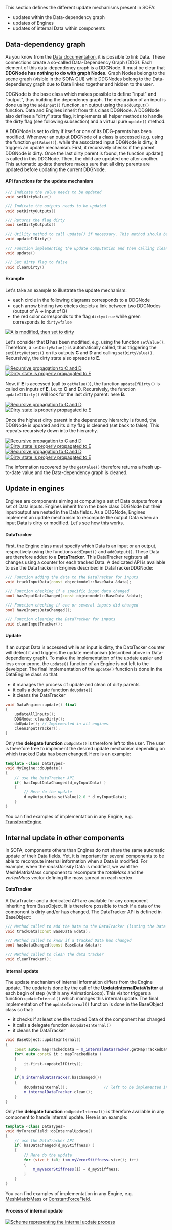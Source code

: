 This section defines the different update mechanisms present in SOFA:
- updates within the Data-dependency graph
- updates of Engines
- updates of internal Data within components


Data-dependency graph
---------------------

As you know from the [Data documentation](https://www.sofa-framework.org/community/doc/programming-with-sofa/start-coding/components-api/components-and-datas/), it is possible to link Data. These connections create a so-called Data-Dependency Graph (DDG). Each element of this data-dependency graph is a DDGNode. It must be clear that **DDGNode has nothing to do with graph Nodes**. Graph Nodes belong to the scene graph (visible in the SOFA GUI) while DDGNodes belong to the Data-dependency graph due to Data linked together and hidden to the user.


DDGNode is the base class which makes possible to define "input" and "output", thus building the dependency graph. The declaration of an input is done using the `addInput()` function, an output using the `addOutput()` function. Data and Engines inherit from this class DDGNode. A DDGNode also defines a "dirty" state flag, it implements all helper methods to handle the dirty flag (see following subsection) and a virtual pure `update()` method.

A DDGNode is set to dirty if itself or one of its DDG-parents has been modified. Whenever an output DDGNode of a class is accessed (e.g. using the function `getValue()`), while the associated input DDGNode is dirty, it triggers an update mechanism. First, it recursively checks if the parent DDGNode is dirty. Once the last dirty parent is found, the function update() is called in this DDGNode. Then, the child are updated one after another. This automatic update therefore makes sure that all dirty parents are updated before updating the current DDGNode.



#### API functions for the update mechanism

``` cpp
/// Indicate the value needs to be updated
void setDirtyValue()

/// Indicate the outputs needs to be updated
void setDirtyOutputs()

/// Returns the flag dirty
bool setDirtyOutputs()

/// Utility method to call update() if necessary. This method should be called before reading of writing the value of this node.
void updateIfDirty()

/// Function implementing the update computation and then calling cleanDirty()
void update()

/// Set dirty flag to false
void cleanDirty()
```


#### Example

Let's take an example to illustrate the update mechanism:
- each circle in the following diagrams corresponds to a DDGNode
- each arrow binding two circles depicts a link between two DDGNodes (output of A → input of B)
- the red color corresponds to the flag `dirty=true` while green corresponds to  `dirty=false`

<a href="https://github.com/sofa-framework/doc/blob/master/Images/dataupdate/DDGNodes-1.png?raw=true"><img src="https://github.com/sofa-framework/doc/blob/master/Images/dataupdate/DDGNodes-1.png?raw=true" title="A is modified, then set to dirty"/></a>

Let's consider that **B** has been modified, e.g. using the function `setValue()`. Therefore, a `setDirtyValue()` is automatically called, thus triggering the `setDirtyOutputs()` on its outputs **C** and **D** and calling `setDirtyValue()`. Recursively, the dirty state also spreads to **E**.

<a href="https://github.com/sofa-framework/doc/blob/master/Images/dataupdate/DDGNodes-2.png?raw=true"><img src="https://github.com/sofa-framework/doc/blob/master/Images/dataupdate/DDGNodes-2.png?raw=true" title="Recursive propagation to C and D"/></a>
<a href="https://github.com/sofa-framework/doc/blob/master/Images/dataupdate/DDGNodes-3.png?raw=true"><img src="https://github.com/sofa-framework/doc/blob/master/Images/dataupdate/DDGNodes-3.png?raw=true" title="Dirty state is properly propagated to E"/></a>

Now, if **E** is accessed (call to `getValue()`), the function `updateIfDirty()` is called on inputs of **E**, i.e. to **C** and **D**. Recursively, the function `updateIfDirty()` will look for the last dirty parent: here **B**.

<a href="https://github.com/sofa-framework/doc/blob/master/Images/dataupdate/DDGNodes-4.png?raw=true"><img src="https://github.com/sofa-framework/doc/blob/master/Images/dataupdate/DDGNodes-4.png?raw=true" title="Recursive propagation to C and D"/></a>
<a href="https://github.com/sofa-framework/doc/blob/master/Images/dataupdate/DDGNodes-5.png?raw=true"><img src="https://github.com/sofa-framework/doc/blob/master/Images/dataupdate/DDGNodes-5.png?raw=true" title="Dirty state is properly propagated to E"/></a>

Once the highest dirty parent in the dependency hierarchy is found, the DDGNode is updated and its dirty flag is cleaned (set back to false). This repeats recursively down into the hierarchy.

<a href="https://github.com/sofa-framework/doc/blob/master/Images/dataupdate/DDGNodes-6.png?raw=true"><img src="https://github.com/sofa-framework/doc/blob/master/Images/dataupdate/DDGNodes-6.png?raw=true" title="Recursive propagation to C and D"/></a>
<a href="https://github.com/sofa-framework/doc/blob/master/Images/dataupdate/DDGNodes-7.png?raw=true"><img src="https://github.com/sofa-framework/doc/blob/master/Images/dataupdate/DDGNodes-7.png?raw=true" title="Dirty state is properly propagated to E"/></a>
<a href="https://github.com/sofa-framework/doc/blob/master/Images/dataupdate/DDGNodes-8.png?raw=true"><img src="https://github.com/sofa-framework/doc/blob/master/Images/dataupdate/DDGNodes-8.png?raw=true" title="Recursive propagation to C and D"/></a>
<a href="https://github.com/sofa-framework/doc/blob/master/Images/dataupdate/DDGNodes-9.png?raw=true"><img src="https://github.com/sofa-framework/doc/blob/master/Images/dataupdate/DDGNodes-9.png?raw=true" title="Dirty state is properly propagated to E"/></a>

The information recovered by the `getValue()` therefore returns a fresh up-to-date value and the Data-dependency graph is cleaned.


Update in engines
-----------------

Engines are components aiming at computing a set of Data outputs from a set of Data inputs. Engines inherit from the base class DDGNode but their input/output are nested in the Data fields. As a DDGNode, Engines implement an update mechanism to recompute the output Data when an input Data is dirty or modified. Let's see how this works.


#### DataTracker

First, the Engine class must specify which Data is an input or an output, respectively using the functions `addInput()` and `addOutput()`. These Data are therefore added to a **DataTracker**. This DataTracker registers all changes using a counter for each tracked Data. A dedicated API is available to use the DataTracker in Engines described in DataTrackerDDGNode:

```cpp
/// Function adding the data to the DataTracker for inputs
void trackInputData(const objectmodel::BaseData &data);

/// Function checking if a specific input data changed
bool hasInputDataChanged(const objectmodel::BaseData &data);

/// Function checking if one or several inputs did changed
bool haveInputsDataChanged();

/// Function cleaning the DataTracker for inputs
void cleanInputTracker();
```

#### Update

If an output Data is accessed while an input is dirty, the DataTacker counter will detect it and triggers the update mechanism (described above in Data-dependency graph). To make the implementation of the update easier and less error-prone, the `update()` function of an Engine is not left to the developer. The final implementation of the `update()` function is done in the DataEngine class so that:
- it manages the process of update and clean of dirty parents
- it calls a delegate function `doUpdate()`
- it cleans the DataTracker

```cpp
void DataEngine::update() final
{
    updateAllInputs();
    DDGNode::cleanDirty();
    doUpdate(); // Implemented in all engines
    cleanInputTracker();
}
```

Only the **delegate function** `doUpdate()` is therefore left to the user. The user is therefore free to implement the desired update mechanism depending on which tracked Data has been changed. Here is an example:

```cpp
template <class DataTypes>
void MyEngine::doUpdate()
{
    // use the DataTracker API
    if( hasInputDataChanged(d_myInputData) )
    {
        // Here do the update
        d_myOutputData.setValue(2.0 * d_myInputData);
    }
}
```

You can find examples of implementation in any Engine, e.g. [TransformEngine](https://github.com/sofa-framework/sofa/blob/master/modules/SofaGeneralEngine/TransformEngine.inl#L273).




Internal update in other components
-----------------------------------

In SOFA, components others than Engines do not share the same automatic update of their Data fields. Yet, it is important for several components to be able to recompute internal information when a Data is modified.
For example, when the _massDensity_ Data is modified, we want the MeshMatrixMass component to recompute the _totalMass_ and the _vertexMass_ vector defining the mass spread on each vertex.


#### DataTracker

A DataTracker and a dedicated API are available for any component inheriting from BaseObject. It is therefore possible to track if a data of the component is dirty and/or has changed. The DataTracker API is defined in BaseObject:

```cpp
/// Method called to add the Data to the DataTracker (listing the Data to track)
void trackData(const BaseData &data);

/// Method called to know if a tracked Data has changed
bool hasDataChanged(const BaseData &data);

/// Method called to clean the data tracker
void cleanTracker();
```


#### Internal update

The update mechanism of internal information differs from the Engine update. The update is done by the call of the **UpdateInternalDataVisitor** at each begin of step (within any AnimationLoop). This visitor triggers a function `updateInternal()` which manages this internal update. The final implementation of the `updateInternal()` function is done in the BaseObject class so that:
- it checks if at least one the tracked Data of the component has changed
- it calls a delegate function `doUpdateInternal()`
- it cleans the DataTracker

``` cpp
void BaseObject::updateInternal()
{
    const auto& mapTrackedData = m_internalDataTracker.getMapTrackedData();
    for( auto const& it : mapTrackedData )
    {
        it.first->updateIfDirty();
    }

    if(m_internalDataTracker.hasChanged())
    {
        doUpdateInternal();                // left to be implemented in components
        m_internalDataTracker.clean();
    }
}
```

Only the **delegate function** `doUpdateInternal()` is therefore available in any component to handle internal update. Here is an example:

```cpp
template <class DataTypes>
void MyForeceField::doInternalUpdate()
{
    // use the DataTracker API
    if( hasDataChanged(d_myStiffness) )
    {
        // Here do the update
        for (size_t i=0; i<m_myVecorStiffness.size(); i++)
        {
            m_myVecorStiffness[i] = d_myStiffness;
        }
    }
}
```


You can find examples of implementation in any Engine, e.g. [MeshMatrixMass](https://github.com/sofa-framework/sofa/blob/master/modules/SofaMiscForceField/MeshMatrixMass.inl#L1299) or [ConstantForceField](https://github.com/sofa-framework/sofa/blob/master/modules/SofaBoundaryCondition/ConstantForceField.inl#L205).


#### Process of internal update

<a href="https://github.com/sofa-framework/doc/blob/master/Images/dataupdate/InternalUpdateVisitor.png?raw=true"><img src="https://github.com/sofa-framework/doc/blob/master/Images/dataupdate/InternalUpdateVisitor.png?raw=true" title="Scheme representing the internal update process"/></a>